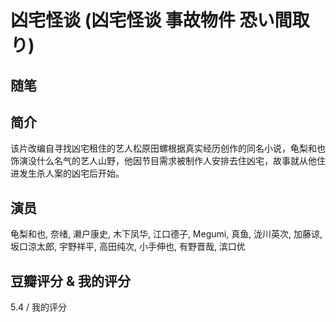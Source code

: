 # 凶宅怪谈 (凶宅怪谈 事故物件 恐い間取り)

## 随笔

## 简介

该片改编自寻找凶宅租住的艺人松原田螺根据真实经历创作的同名小说，龟梨和也饰演没什么名气的艺人山野，他因节目需求被制作人安排去住凶宅，故事就从他住进发生杀人案的凶宅后开始。

## 演员

龟梨和也, 奈绪, 濑户康史, 木下凤华, 江口德子, Megumi, 真鱼, 泷川英次, 加藤谅, 坂口涼太郎, 宇野祥平, 高田纯次, 小手伸也, 有野晋哉, 滨口优

## 豆瓣评分 & 我的评分

5.4 / 我的评分
